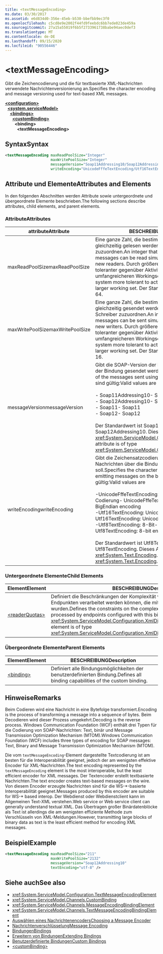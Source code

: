 ```yaml
---
title: <textMessageEncoding>
ms.date: 03/30/2017
ms.assetid: e6d834d0-356e-45eb-b530-bbefbb9ec3f0
ms.openlocfilehash: c5cd8e9e2002f44fd9feebdc6bb7ede023de459a
ms.sourcegitcommit: 27a15a55019f6b5f2733961738babe94aec0def3
ms.translationtype: MT
ms.contentlocale: de-DE
ms.lasthandoff: 09/15/2020
ms.locfileid: "90556446"
---
```

# \<textMessageEncoding>
<span data-ttu-id="6d3b8-101">Gibt die Zeichencodierung und die für textbasierte XML-Nachrichten verwendete Nachrichtenversionierung an.</span><span class="sxs-lookup"><span data-stu-id="6d3b8-101">Specifies the character encoding and message versioning used for text-based XML messages.</span></span>  
  
[**\<configuration>**](../configuration-element.md)\
&nbsp;&nbsp;[**\<system.serviceModel>**](system-servicemodel.md)\
&nbsp;&nbsp;&nbsp;&nbsp;[**\<bindings>**](bindings.md)\
&nbsp;&nbsp;&nbsp;&nbsp;&nbsp;&nbsp;[**\<customBinding>**](custombinding.md)\
&nbsp;&nbsp;&nbsp;&nbsp;&nbsp;&nbsp;&nbsp;&nbsp;**\<binding>**\
&nbsp;&nbsp;&nbsp;&nbsp;&nbsp;&nbsp;&nbsp;&nbsp;&nbsp;&nbsp;**\<textMessageEncoding>**  
  
## <a name="syntax"></a><span data-ttu-id="6d3b8-102">Syntax</span><span class="sxs-lookup"><span data-stu-id="6d3b8-102">Syntax</span></span>  
  
```xml  
<textMessageEncoding maxReadPoolSize="Integer"
                     maxWritePoolSize="Integer"
                     messageVersion="Soap11Addressing10/Soap12Addressing10"
                     writeEncoding="UnicodeFffeTextEncoding/Utf16TextEncoding/Utf8TextEncoding" />
```  
  
## <a name="attributes-and-elements"></a><span data-ttu-id="6d3b8-103">Attribute und Elemente</span><span class="sxs-lookup"><span data-stu-id="6d3b8-103">Attributes and Elements</span></span>  
 <span data-ttu-id="6d3b8-104">In den folgenden Abschnitten werden Attribute sowie untergeordnete und übergeordnete Elemente beschrieben.</span><span class="sxs-lookup"><span data-stu-id="6d3b8-104">The following sections describe attributes, child elements, and parent elements.</span></span>  
  
### <a name="attributes"></a><span data-ttu-id="6d3b8-105">Attribute</span><span class="sxs-lookup"><span data-stu-id="6d3b8-105">Attributes</span></span>  
  
|<span data-ttu-id="6d3b8-106">attribute</span><span class="sxs-lookup"><span data-stu-id="6d3b8-106">Attribute</span></span>|<span data-ttu-id="6d3b8-107">BESCHREIBUNG</span><span class="sxs-lookup"><span data-stu-id="6d3b8-107">Description</span></span>|  
|---------------|-----------------|  
|<span data-ttu-id="6d3b8-108">maxReadPoolSize</span><span class="sxs-lookup"><span data-stu-id="6d3b8-108">maxReadPoolSize</span></span>|<span data-ttu-id="6d3b8-109">Eine ganze Zahl, die bestimmt, wie viele Nachrichten gleichzeitig gelesen werden können, ohne neue Leser zuzuordnen.</span><span class="sxs-lookup"><span data-stu-id="6d3b8-109">An integer that specifies how many messages can be read simultaneously without allocating new readers.</span></span> <span data-ttu-id="6d3b8-110">Durch größere Poolgrößen wird das System toleranter gegenüber Aktivitätsspitzen auf Kosten eines umfangreicheren Workingsets.</span><span class="sxs-lookup"><span data-stu-id="6d3b8-110">Larger pool sizes make the system more tolerant to activity spikes at the cost of a larger working set.</span></span> <span data-ttu-id="6d3b8-111">Der Standardwert ist 64.</span><span class="sxs-lookup"><span data-stu-id="6d3b8-111">The default is 64.</span></span>|  
|<span data-ttu-id="6d3b8-112">maxWritePoolSize</span><span class="sxs-lookup"><span data-stu-id="6d3b8-112">maxWritePoolSize</span></span>|<span data-ttu-id="6d3b8-113">Eine ganze Zahl, die bestimmt, wie viele Nachrichten gleichzeitig gesendet werden können, ohne neue Schreiber zuzuordnen.</span><span class="sxs-lookup"><span data-stu-id="6d3b8-113">An integer that specifies how many messages can be sent simultaneously without allocating new writers.</span></span> <span data-ttu-id="6d3b8-114">Durch größere Poolgrößen wird das System toleranter gegenüber Aktivitätsspitzen auf Kosten eines umfangreicheren Workingsets.</span><span class="sxs-lookup"><span data-stu-id="6d3b8-114">Larger pool sizes make the system more tolerant to activity spikes at the cost of a larger working set.</span></span> <span data-ttu-id="6d3b8-115">Der Standardwert ist 16.</span><span class="sxs-lookup"><span data-stu-id="6d3b8-115">The default is 16.</span></span>|  
|<span data-ttu-id="6d3b8-116">messageVersion</span><span class="sxs-lookup"><span data-stu-id="6d3b8-116">messageVersion</span></span>|<span data-ttu-id="6d3b8-117">Gibt die SOAP-Version der Nachrichten an, die mithilfe der Bindung gesendet werden.</span><span class="sxs-lookup"><span data-stu-id="6d3b8-117">Specifies the SOAP version of the messages sent using the binding.</span></span> <span data-ttu-id="6d3b8-118">Folgende Werte sind gültig:</span><span class="sxs-lookup"><span data-stu-id="6d3b8-118">Valid values are</span></span><br /><br /> <span data-ttu-id="6d3b8-119">- Soap11Addressing10</span><span class="sxs-lookup"><span data-stu-id="6d3b8-119">-   Soap11Addressing10</span></span><br /><span data-ttu-id="6d3b8-120">- Soap12Addressing10</span><span class="sxs-lookup"><span data-stu-id="6d3b8-120">-   Soap12Addressing10</span></span><br /><span data-ttu-id="6d3b8-121">- Soap11</span><span class="sxs-lookup"><span data-stu-id="6d3b8-121">-   Soap11</span></span><br /><span data-ttu-id="6d3b8-122">- Soap12</span><span class="sxs-lookup"><span data-stu-id="6d3b8-122">-  Soap12</span></span><br /><br /><span data-ttu-id="6d3b8-123">Der Standardwert ist Soap12Addressing10.</span><span class="sxs-lookup"><span data-stu-id="6d3b8-123">The default is Soap12Addressing10.</span></span> <span data-ttu-id="6d3b8-124">Dieses Attribut ist vom Typ <xref:System.ServiceModel.Channels.MessageVersion>.</span><span class="sxs-lookup"><span data-stu-id="6d3b8-124">This attribute is of type <xref:System.ServiceModel.Channels.MessageVersion>.</span></span>|  
|<span data-ttu-id="6d3b8-125">writeEncoding</span><span class="sxs-lookup"><span data-stu-id="6d3b8-125">writeEncoding</span></span>|<span data-ttu-id="6d3b8-126">Gibt die Zeichensatzcodierung an, die zum Ausgeben von Nachrichten über die Bindung verwendet werden soll.</span><span class="sxs-lookup"><span data-stu-id="6d3b8-126">Specifies the character set encoding to be used for emitting messages on the binding.</span></span> <span data-ttu-id="6d3b8-127">Folgende Werte sind gültig:</span><span class="sxs-lookup"><span data-stu-id="6d3b8-127">Valid values are</span></span><br /><br /> <span data-ttu-id="6d3b8-128">-UnicodeFffeTextEncoding: Unicode bigEndian-Codierung</span><span class="sxs-lookup"><span data-stu-id="6d3b8-128">-   UnicodeFffeTextEncoding: Unicode BigEndian encoding</span></span><br /><span data-ttu-id="6d3b8-129">-Utf16TextEncoding: Unicode-Codierung</span><span class="sxs-lookup"><span data-stu-id="6d3b8-129">-   Utf16TextEncoding: Unicode encoding</span></span><br /><span data-ttu-id="6d3b8-130">-Utf8TextEncoding: 8-Bit-Codierung</span><span class="sxs-lookup"><span data-stu-id="6d3b8-130">-   Utf8TextEncoding: 8-bit encoding</span></span><br /><br /> <span data-ttu-id="6d3b8-131">Der Standardwert ist Utf8TextEncoding.</span><span class="sxs-lookup"><span data-stu-id="6d3b8-131">The default is Utf8TextEncoding.</span></span> <span data-ttu-id="6d3b8-132">Dieses Attribut ist vom Typ <xref:System.Text.Encoding>.</span><span class="sxs-lookup"><span data-stu-id="6d3b8-132">This attribute is of type <xref:System.Text.Encoding>.</span></span>|  
  
### <a name="child-elements"></a><span data-ttu-id="6d3b8-133">Untergeordnete Elemente</span><span class="sxs-lookup"><span data-stu-id="6d3b8-133">Child Elements</span></span>  
  
|<span data-ttu-id="6d3b8-134">Element</span><span class="sxs-lookup"><span data-stu-id="6d3b8-134">Element</span></span>|<span data-ttu-id="6d3b8-135">BESCHREIBUNG</span><span class="sxs-lookup"><span data-stu-id="6d3b8-135">Description</span></span>|  
|-------------|-----------------|  
|[\<readerQuotas>](/previous-versions/dotnet/netframework-4.0/ms731325(v=vs.100))|<span data-ttu-id="6d3b8-136">Definiert die Beschränkungen der Komplexität von SOAP-Nachrichten, die von Endpunkten verarbeitet werden können, die mit dieser Bindung konfiguriert wurden.</span><span class="sxs-lookup"><span data-stu-id="6d3b8-136">Defines the constraints on the complexity of SOAP messages that can be processed by endpoints configured with this binding.</span></span> <span data-ttu-id="6d3b8-137">Dieses Element ist vom Typ <xref:System.ServiceModel.Configuration.XmlDictionaryReaderQuotasElement>.</span><span class="sxs-lookup"><span data-stu-id="6d3b8-137">This element is of type <xref:System.ServiceModel.Configuration.XmlDictionaryReaderQuotasElement>.</span></span>|  
  
### <a name="parent-elements"></a><span data-ttu-id="6d3b8-138">Übergeordnete Elemente</span><span class="sxs-lookup"><span data-stu-id="6d3b8-138">Parent Elements</span></span>  
  
|<span data-ttu-id="6d3b8-139">Element</span><span class="sxs-lookup"><span data-stu-id="6d3b8-139">Element</span></span>|<span data-ttu-id="6d3b8-140">BESCHREIBUNG</span><span class="sxs-lookup"><span data-stu-id="6d3b8-140">Description</span></span>|  
|-------------|-----------------|  
|[\<binding>](bindings.md)|<span data-ttu-id="6d3b8-141">Definiert alle Bindungsmöglichkeiten der benutzerdefinierten Bindung.</span><span class="sxs-lookup"><span data-stu-id="6d3b8-141">Defines all binding capabilities of the custom binding.</span></span>|  
  
## <a name="remarks"></a><span data-ttu-id="6d3b8-142">Hinweise</span><span class="sxs-lookup"><span data-stu-id="6d3b8-142">Remarks</span></span>  
 <span data-ttu-id="6d3b8-143">Beim Codieren wird eine Nachricht in eine Bytefolge transformiert.</span><span class="sxs-lookup"><span data-stu-id="6d3b8-143">Encoding is the process of transforming a message into a sequence of bytes.</span></span> <span data-ttu-id="6d3b8-144">Beim Decodieren wird dieser Prozess umgekehrt.</span><span class="sxs-lookup"><span data-stu-id="6d3b8-144">Decoding is the reverse process.</span></span> <span data-ttu-id="6d3b8-145">Windows Communication Foundation (WCF) enthält drei Typen für die Codierung von SOAP-Nachrichten: Text, binär und Message Transmission Optimization Mechanism (MTOM).</span><span class="sxs-lookup"><span data-stu-id="6d3b8-145">Windows Communication Foundation (WCF) includes three types of encoding for SOAP messages: Text, Binary and Message Transmission Optimization Mechanism (MTOM).</span></span>  
  
 <span data-ttu-id="6d3b8-146">Die vom `textMessageEncoding`-Element dargestellte Textcodierung ist am besten für die Interoperabilität geeignet, jedoch der am wenigsten effektive Encoder für XML-Nachrichten.</span><span class="sxs-lookup"><span data-stu-id="6d3b8-146">The text encoding represented by the `textMessageEncoding` element is the most interoperable, but the least efficient encoder for XML messages.</span></span>  <span data-ttu-id="6d3b8-147">Der Textencoder erstellt textbasierte Nachrichten.</span><span class="sxs-lookup"><span data-stu-id="6d3b8-147">The text encoder creates text-based messages on the wire.</span></span> <span data-ttu-id="6d3b8-148">Von diesem Encoder erzeugte Nachrichten sind für die WS-\*-basierte Interoperabilität geeignet.</span><span class="sxs-lookup"><span data-stu-id="6d3b8-148">Messages produced by this encoder are suitable for WS-\* based interop.</span></span> <span data-ttu-id="6d3b8-149">Der Webdienst oder Webdienstclient kann im Allgemeinen Text-XML verstehen.</span><span class="sxs-lookup"><span data-stu-id="6d3b8-149">Web service or Web service client can generally understand textual XML.</span></span> <span data-ttu-id="6d3b8-150">Das Übertragen großer Binärdatenblöcke als Text ist allerdings die am wenigsten effiziente Methode zum Verschlüsseln von XML-Meldungen.</span><span class="sxs-lookup"><span data-stu-id="6d3b8-150">However, transmitting large blocks of binary data as text is the least efficient method for encoding XML messages.</span></span>  
  
## <a name="example"></a><span data-ttu-id="6d3b8-151">Beispiel</span><span class="sxs-lookup"><span data-stu-id="6d3b8-151">Example</span></span>  
  
```xml  
<textMessageEncoding maxReadPoolSize="211"
                     maxWritePoolSize="2132"
                     messageVersion="Soap12Addressing10"
                     textEncoding="utf-8" />
```  
  
## <a name="see-also"></a><span data-ttu-id="6d3b8-152">Siehe auch</span><span class="sxs-lookup"><span data-stu-id="6d3b8-152">See also</span></span>

- <xref:System.ServiceModel.Configuration.TextMessageEncodingElement>
- <xref:System.ServiceModel.Channels.CustomBinding>
- <xref:System.ServiceModel.Channels.MessageEncodingBindingElement>
- <xref:System.ServiceModel.Channels.TextMessageEncodingBindingElement>
- [<span data-ttu-id="6d3b8-153">Auswählen eines Nachrichtenencoders</span><span class="sxs-lookup"><span data-stu-id="6d3b8-153">Choosing a Message Encoder</span></span>](../../../wcf/feature-details/choosing-a-message-encoder.md)
- [<span data-ttu-id="6d3b8-154">Nachrichtenverschlüsselung</span><span class="sxs-lookup"><span data-stu-id="6d3b8-154">Message Encoding</span></span>](message-encoding.md)
- [<span data-ttu-id="6d3b8-155">Bindungen</span><span class="sxs-lookup"><span data-stu-id="6d3b8-155">Bindings</span></span>](../../../wcf/bindings.md)
- [<span data-ttu-id="6d3b8-156">Erweitern von Bindungen</span><span class="sxs-lookup"><span data-stu-id="6d3b8-156">Extending Bindings</span></span>](../../../wcf/extending/extending-bindings.md)
- [<span data-ttu-id="6d3b8-157">Benutzerdefinierte Bindungen</span><span class="sxs-lookup"><span data-stu-id="6d3b8-157">Custom Bindings</span></span>](../../../wcf/extending/custom-bindings.md)
- [\<customBinding>](custombinding.md)
